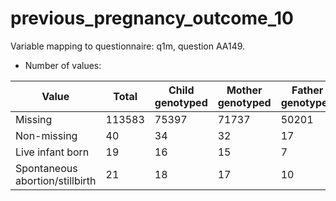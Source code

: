 # previous_pregnancy_outcome_10
Variable mapping to questionnaire: q1m, question AA149.
- Number of values:

| Value | Total | Child genotyped | Mother genotyped | Father genotyped |
| ----- | ----- | --------------- | ---------------- | ---------------- |
| Missing | 113583 | 75397 | 71737 | 50201 |
| Non-missing | 40 | 34 | 32 | 17 |
| Live infant born | 19 | 16 | 15 |7 |
| Spontaneous abortion/stillbirth | 21 | 18 | 17 |10 |



